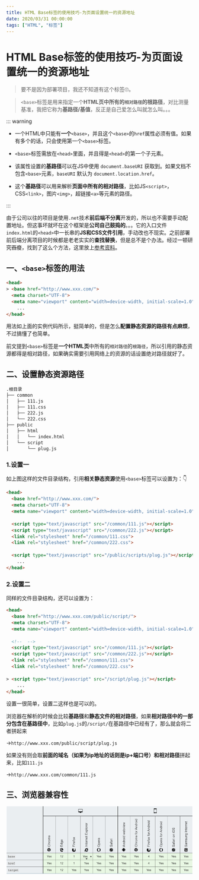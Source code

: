 ```yaml
---
title: HTML Base标签的使用技巧-为页面设置统一的资源地址
date: 2020/03/31 00:00:00
tags: ["HTML", "标签"]
---
```


# HTML Base标签的使用技巧-为页面设置统一的资源地址
<ClientOnly>
  <display-bar :displayData="$frontmatter"></display-bar>
</ClientOnly>

> 要不是因为部署项目，我还不知道有这个标签🙄。

> `<base>`标签是用来指定一个**HTML页中所有的`相对路径`**的**根路径**，对比测量基准，我把它称为**基路径/基值**，反正是自己爱怎么叫就怎么叫。。。

::: warning

* 一个HTML中只能有**一个**`<base>`，并且这个`<base>`的`href`属性必须有值。如果有多个的话，只会使用第一个``<base>``标签。

* `<base>`标签需放在`<head>`里面，并且得是`<head>`的第一个子元素。
* 该属性设置的**基路径**可以在JS中使用 `document.baseURI` 获取到。如果文档不包含`<base>`元素，`baseURI` 默认为 `document.location.href`。
* 这个**基路径**可以用来解析**页面中所有的相对路径**，比如JS`<script>`，CSS`<link>`，图片`<img>`，超链接`<a>`等元素的路径。

:::

由于公司以往的项目是使用`.net`技术**前后端不分离**开发的，所以也不需要手动配置地址。但这事坏就坏在这个框架是**公司自己鼓捣的**。。。它的入口文件`index.html`的`<head>`中一长串的**JS和CSS文件引用**，手动改也不现实。之前部署前后端分离项目的时候都是老老实实的**查找替换**，但是总不是个办法。经过一顿研究~~百度~~，找到了这么个方法，这里放上[参考资料](https://blog.csdn.net/qq_30109365/article/details/82182508)。

## 一、`<base>`标签的用法

```html
<head>
> <base href="http://www.xxx.com/">
  <meta charset="UTF-8">
  <meta name="viewport" content="width=device-width, initial-scale=1.0">
	...
</head>
```

用法如上面的实例代码所示，挺简单的，但是怎么**配置静态资源的路径有点麻烦**，不过搞懂了也简单。

前文提到`<base>`标签是**一个HTML页**中所有的`相对路径`的`根路径`，所以引用的静态资源都得是相对路径，如果确实需要引用网络上的资源的话设置绝对路径就好了。

## 二、设置静态资源路径

```
.根目录
├── common
│   ├── 111.js
│   ├── 111.css
│   ├── 222.js
│   └── 222.css
├── public
│   ├── html
│   │   └── index.html
│   └── script
│       └── plug.js
```

### 1.设置一

如上图这样的文件目录结构，引用**相关静态资源**使用`<base>`标签可以设置为：👇

```html
<head>
  <base href="http://www.xxx.com/">
  <meta charset="UTF-8">
  <meta name="viewport" content="width=device-width, initial-scale=1.0">

  <script type="text/javascript" src="/common/111.js"></script>
  <script type="text/javascript" src="/common/222.js"></script>
  <link rel="stylesheet" href="/common/111.css">
  <link rel="stylesheet" href="/common/222.css">

  <script type="text/javascript" src="/public/scripts/plug.js"></script>
	...
</head>
```

### 2.设置二

同样的文件目录结构，还可以设置为：

```html
<head>
  <base href="http://www.xxx.com/public/script/">
  <meta charset="UTF-8">
  <meta name="viewport" content="width=device-width, initial-scale=1.0">

  <!--  -->
  <script type="text/javascript" src="/common/111.js"></script>
  <script type="text/javascript" src="/common/222.js"></script>
  <link rel="stylesheet" href="/common/111.css">
  <link rel="stylesheet" href="/common/222.css">

> <script type="text/javascript" src="/script/plug.js"></script>
	...
</head>
```

设置一很简单，设置二这样也是可以的。

浏览器在解析的时候会比较**基路径**和**静态文件的相对路径**，如果**相对路径中的一部分包含在基路径中**，比如`plug.js`的`/script/`在基路径中已经有了，那么就会将二者拼起来

->`http://www.xxx.com/public/script/plug.js`

如果没有则会取**前面的域名（如果为ip地址的话则是ip+端口号）**和**相对路径**拼起来，比如`111.js`

->`http://www.xxx.com/common/111.js`

## 三、浏览器兼容性

![html](/images/frontend/css/html-base-tag-01.png)